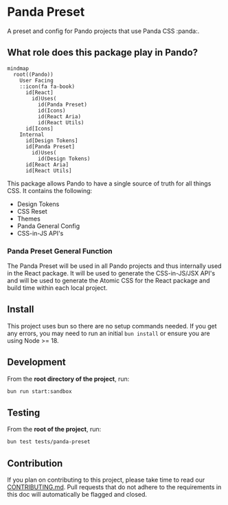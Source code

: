 # Panda Preset

A preset and config for Pando projects that use Panda CSS :panda:.

## What role does this package play in Pando?

```mermaid
mindmap
  root((Pando))
    User Facing
    ::icon(fa fa-book)
      id[React]
        id)Uses(
          id(Panda Preset)
          id(Icons)
          id(React Aria)
          id(React Utils)
      id[Icons]
    Internal
      id[Design Tokens]
      id[Panda Preset]
        id)Uses(
          id(Design Tokens)
      id[React Aria]
      id[React Utils]
```

This package allows Pando to have a single source of truth for all things CSS. It contains the following:

- Design Tokens
- CSS Reset
- Themes
- Panda General Config
- CSS-in-JS API's

### Panda Preset General Function

The Panda Preset will be used in all Pando projects and thus internally used in the React package. It will be used to generate the CSS-in-JS/JSX API's and will be used to generate the Atomic CSS for the React package and build time within each local project.

## Install

This project uses bun so there are no setup commands needed. If you get any errors, you may need to run an initial `bun install` or ensure you are using Node >= 18.

## Development

From the **root directory of the project**, run:

```bash
bun run start:sandbox
```

## Testing

From the **root of the project**, run:

```bash
bun test tests/panda-preset
```

## Contribution

If you plan on contributing to this project, please take time to read our [CONTRIBUTING.md](https://github.com/pluralsight/pando/blob/main/CONTRIBUTING.md). Pull requests that do not adhere to the requirements in this doc will automatically be flagged and closed.
